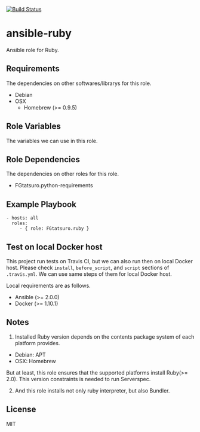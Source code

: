 [![Build Status](https://travis-ci.org/FGtatsuro/ansible-ruby.svg?branch=master)](https://travis-ci.org/FGtatsuro/ansible-ruby)

ansible-ruby
====================================

Ansible role for Ruby.

Requirements
------------

The dependencies on other softwares/librarys for this role.

- Debian
- OSX
  - Homebrew (>= 0.9.5)

Role Variables
--------------

The variables we can use in this role.

Role Dependencies
-----------------

The dependencies on other roles for this role.

- FGtatsuro.python-requirements

Example Playbook
----------------

    - hosts: all
      roles:
         - { role: FGtatsuro.ruby }

Test on local Docker host
-------------------------

This project run tests on Travis CI, but we can also run then on local Docker host.
Please check `install`, `before_script`, and `script` sections of `.travis.yml`.
We can use same steps of them for local Docker host.

Local requirements are as follows.

- Ansible (>= 2.0.0)
- Docker (>= 1.10.1)

Notes
-----

1. Installed Ruby version depends on the contents package system of each platform provides.

  - Debian: APT
  - OSX: Homebrew

  But at least, this role ensures that the supported platforms install Ruby(>= 2.0).
  This version constraints is needed to run Serverspec.

2. And this role installs not only ruby interpreter, but also Bundler.

License
-------

MIT
